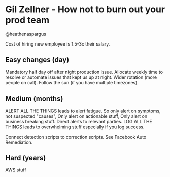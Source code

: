 # Gil Zellner - How not to burn out your prod team
@heathenaspargus

Cost of hiring new employee is 1.5-3x their salary.

## Easy changes (day)
Mandatory half day off after night production issue.
Allocate weekly time to resolve or automate issues that kept us up at night.
Wider rotation (more people on call).
Follow the sun (if you have multiple timezones).

## Medium (months)
ALERT ALL THE THINGS leads to alert fatigue.
So only alert on symptoms, not suspected "causes",
Only alert on actionable stuff,
Only alert on business breaking stuff.
Direct alerts to relevant parties.
LOG ALL THE THINGS leads to overwhelming stuff
especially if you log success.

Connect detection scripts to correction scripts.
See Facebook Auto Remediation.

## Hard (years)
AWS stuff